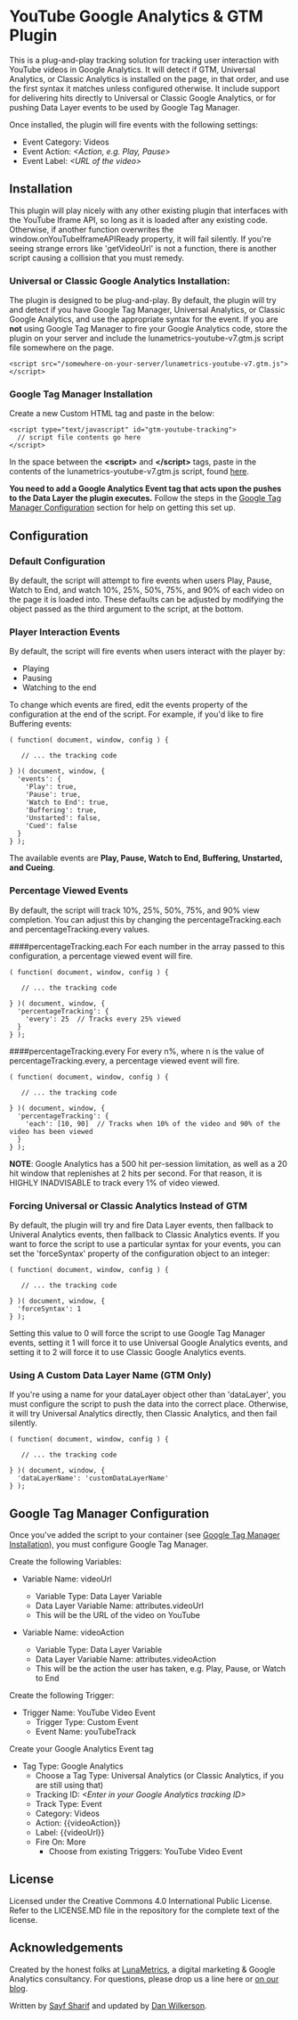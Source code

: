 # YouTube Google Analytics & GTM Plugin

This is a plug-and-play tracking solution for tracking user interaction with YouTube videos in Google Analytics. It will detect if GTM, Universal Analytics, or Classic Analytics is installed on the page, in that order, and use the first syntax it matches unless configured otherwise. It include support for delivering hits directly to Universal or Classic Google Analytics, or for pushing Data Layer events to be used by Google Tag Manager.

Once installed, the plugin will fire events with the following settings:
- Event Category: Videos
- Event Action: *&lt;Action, e.g. Play, Pause&gt;*
- Event Label: *&lt;URL of the video&gt;*

## Installation

This plugin will play nicely with any other existing plugin that interfaces with the YouTube Iframe API, so long as it is loaded after any existing code. Otherwise, if another function overwrites the window.onYouTubeIframeAPIReady property, it will fail silently. If you're seeing strange errors like 'getVideoUrl' is not a function, there is another script causing a collision that you must remedy.

### Universal or Classic Google Analytics Installation:

The plugin is designed to be plug-and-play. By default, the plugin will try and detect if you have Google Tag Manager, Universal Analytics, or Classic Google Analytics, and use the appropriate syntax for the event. If you are **not** using Google Tag Manager to fire your Google Analytics code, store the plugin on your server and include the lunametrics-youtube-v7.gtm.js script file somewhere on the page.

    <script src="/somewhere-on-your-server/lunametrics-youtube-v7.gtm.js"></script>

### Google Tag Manager Installation
Create a new Custom HTML tag and paste in the below:

    <script type="text/javascript" id="gtm-youtube-tracking">
      // script file contents go here
    </script>

In the space between the **&lt;script&gt;** and **&lt;/script&gt;** tags, paste in the contents of the lunametrics-youtube-v7.gtm.js script, found [here](https://raw.githubusercontent.com/lunametrics/youtube-google-analytics/master/lunametrics-youtube-v7.gtm.js).

**You need to add a Google Analytics Event tag that acts upon the pushes to the Data Layer the plugin executes.** Follow the steps in the [Google Tag Manager Configuration](#google-tag-manager-configuration) section for help on getting this set up.

## Configuration

### Default Configuration
By default, the script will attempt to fire events when users Play, Pause, Watch to End, and watch 10%, 25%, 50%, 75%, and 90% of each video on the page it is loaded into. These defaults can be adjusted by modifying the object passed as the third argument to the script, at the bottom.

### Player Interaction Events
By default, the script will fire events when users interact with the player by:

- Playing
- Pausing
- Watching to the end

To change which events are fired, edit the events property of the configuration at the end of the script. For example, if you'd like to fire Buffering events:

    ( function( document, window, config ) {
    
       // ... the tracking code

    } )( document, window, {
      'events': {
        'Play': true,
        'Pause': true,
        'Watch to End': true,
        'Buffering': true,
        'Unstarted': false,
        'Cued': false
      }
    } );

The available events are **Play, Pause, Watch to End, Buffering, Unstarted, and Cueing**.

### Percentage Viewed Events

By default, the script will track 10%, 25%, 50%, 75%, and 90% view completion. You can adjust this by changing the percentageTracking.each and percentageTracking.every values.

####percentageTracking.each
For each number in the array passed to this configuration, a percentage viewed event will fire.

    ( function( document, window, config ) {
    
       // ... the tracking code

    } )( document, window, {
      'percentageTracking': {
        'every': 25  // Tracks every 25% viewed
      }
    } );

####percentageTracking.every
For every n%, where n is the value of percentageTracking.every, a percentage viewed event will fire.

    ( function( document, window, config ) {
    
       // ... the tracking code

    } )( document, window, {
      'percentageTracking': {
        'each': [10, 90]  // Tracks when 10% of the video and 90% of the video has been viewed
      }
    } );

**NOTE**: Google Analytics has a 500 hit per-session limitation, as well as a 20 hit window that replenishes at 2 hits per second. For that reason, it is HIGHLY INADVISABLE to track every 1% of video viewed.

### Forcing Universal or Classic Analytics Instead of GTM

By default, the plugin will try and fire Data Layer events, then fallback to Univeral Analytics events, then fallback to Classic Analytics events. If you want to force the script to use a particular syntax for your events, you can set the 'forceSyntax' property of the configuration object to an integer:
    
    ( function( document, window, config ) {
    
       // ... the tracking code

    } )( document, window, {
      'forceSyntax': 1
    } );

Setting this value to 0 will force the script to use Google Tag Manager events, setting it 1 will force it to use Universal Google Analytics events, and setting it to 2 will force it to use Classic Google Analytics events.

### Using A Custom Data Layer Name (GTM Only)
If you're using a name for your dataLayer object other than 'dataLayer', you must configure the script to push the data into the correct place. Otherwise, it will try Universal Analytics directly, then Classic Analytics, and then fail silently.

    ( function( document, window, config ) {
    
       // ... the tracking code

    } )( document, window, {
      'dataLayerName': 'customDataLayerName'
    } );

## Google Tag Manager Configuration

Once you've added the script to your container (see [Google Tag Manager Installation](#google-tag-manager-installation)), you must configure Google Tag Manager.

Create the following Variables:

* Variable Name: videoUrl
    - Variable Type: Data Layer Variable
    - Data Layer Variable Name: attributes.videoUrl
    - This will be the URL of the video on YouTube

* Variable Name: videoAction
    - Variable Type: Data Layer Variable
    - Data Layer Variable Name: attributes.videoAction
    - This will be the action the user has taken, e.g. Play, Pause, or Watch to End

Create the following Trigger:

* Trigger Name: YouTube Video Event
    - Trigger Type: Custom Event
    - Event Name: youTubeTrack

Create your Google Analytics Event tag

* Tag Type: Google Analytics
    - Choose a Tag Type: Universal Analytics (or Classic Analytics, if you are still using that)
    - Tracking ID: *&lt;Enter in your Google Analytics tracking ID&gt;*
    - Track Type: Event
    - Category: Videos
    - Action: {{videoAction}}
    - Label: {{videoUrl}}
    - Fire On: More
        - Choose from existing Triggers: YouTube Video Event

## License

Licensed under the Creative Commons 4.0 International Public License. Refer to the LICENSE.MD file in the repository for the complete text of the license.

## Acknowledgements

Created by the honest folks at [LunaMetrics](http://www.lunametrics.com/), a digital marketing & Google Analytics consultancy. For questions, please drop us a line here or [on our blog](http://www.lunametrics.com/blog/2015/05/11/updated-youtube-tracking-google-analytics-gtm/).

Written by [Sayf Sharif](https://twitter.com/sayfsharif) and updated by [Dan Wilkerson](https://twitter.com/notdanwilkerson).
